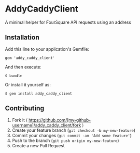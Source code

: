 # AddyCaddyClient

A minimal helper for FourSquare API requests using an address

## Installation

Add this line to your application's Gemfile:

    gem 'addy_caddy_client'

And then execute:

    $ bundle

Or install it yourself as:

    $ gem install addy_caddy_client

## Contributing

1. Fork it ( https://github.com/[my-github-username]/addy_caddy_client/fork )
2. Create your feature branch (`git checkout -b my-new-feature`)
3. Commit your changes (`git commit -am 'Add some feature'`)
4. Push to the branch (`git push origin my-new-feature`)
5. Create a new Pull Request
